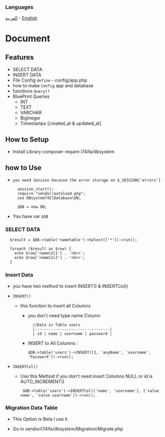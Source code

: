 
### Languages 

[العربية](https://github.com/i74ifa/dbsystem/blob/main/Readme-ar.md) - 
[English](https://github.com/i74ifa/dbsystem/)


# Document

## Features

- SELECT DATA
- INSERT DATA
- File Config `define` - config/app.php
- how to make `Config` app and database
- functions `Query()`
- BluePrint Queries
  - INT
  - TEXT
  - VARCHAR
  - BigIneger
  - Timestamps [created_at & updated_at]

## How to Setup

- Install Library
  composer require i74ifa/dbsystem

## how to Use

- `you need Session because the error storage on $_SESSION['errors']`

        session_start();
        require "vendor/autoload.php";
        use DBsystem74I\Database\DB;

        $DB = new DB;

* You have var `$DB`

### SELECT DATA

      $result = $DB->table('nametable')->Select(['*'])->run();

      foreach ($result as $row) {
        echo $row['nameCol1'] . '<br>';
        echo $row['nameCol2'] . '<br>';
      }

### Insert Data

  - you have two method to insert INSERT() & INSERTCol()
  - `INSERT()`

    - this function to insert all Columns

      - you don't need type name Column

              //Data in Table users
              |---------------------------------|
              | id | name | username | password |

      - INSERT to All Columns :

            $DB->table('users')->INSERT([1, 'anyName', 'username', 'Password'])->run();

  - `INSERTCol()`

    - Use this Method if you don't need insert Columns NULL or id is AUTO_INCREMENT()

           $DB->table('users')->INSERTCol(['name', 'username'], ['value name', 'value username'])->run();
  
### Migration Data Table

+ This Option is Beta I use it 
* Go in vendor/i74ifa/dbsystem/Migration/Migrate.php

